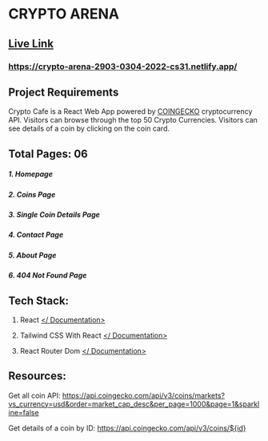 # CRYPTO ARENA
## [Live Link](https://crypto-arena-2903-0304-2022-cs31.netlify.app/)
### https://crypto-arena-2903-0304-2022-cs31.netlify.app/

## Project Requirements

Crypto Cafe is a React Web App powered by [COINGECKO](https://www.coingecko.com/en/api/documentation) cryptocurrency API. Visitors can browse through the top 50 Crypto Currencies. Visitors can see details of a coin by clicking on the coin card.

## Total Pages: 06
##### 1. Homepage
##### 2. Coins Page
##### 3. Single Coin Details Page
##### 4. Contact Page
##### 5. About Page
##### 6. 404 Not Found Page


## Tech Stack:

1.  React [</ Documentation>](https://reactjs.org/docs/getting-started.html)
    
2.  Tailwind CSS With React [</ Documentation>](https://tailwindcss.com/docs/guides/create-react-app)
    
3.  React Router Dom [</ Documentation>](https://reactrouter.com/docs/en/v6/getting-started/overview)



## Resources:

Get all coin API: https://api.coingecko.com/api/v3/coins/markets?vs_currency=usd&order=market_cap_desc&per_page=1000&page=1&sparkline=false

Get details of a coin by ID: https://api.coingecko.com/api/v3/coins/${id}

